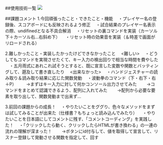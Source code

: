 ##使用技術一覧
<img src="https://img.shields.io/badge/logo-javascript-blue?logo=javascript">


##課題コメント
1.今回頑張ったこと・できたこと・機能
　・プレイヤー名の登録後、スコアボードにも反映されるよう修正
　・試合結果のプレイヤー名表示の際、undifinedとなる不具合解消
　・リセットの裏コマンドを実装（カーソル下＋カーソル右…右斜め下）
　・リセット時の効果音を実装（＆時差で画面がリロードされる）

2.難しかったこと・実装したかったけどできなかったこと
　<難しい>
　・どうしてもコマンドを実現させたくて、キー入力の検出回りで相当な時間を費やした
　・五月雨式にあれこれ試そうとすると、既に宣言した変数や関数とバッティングして、遡及して書き直したり
　<出来なかった>
　・ハンドジェスチャーの読み取り＆読み取り結果に応じた関数発動
　・波動拳のコマンド（下・右下・右＋P）
　　→まずはキー入力に対して何かコンソール出力させてみた
　　→コマンドをまとめて認識できるよう、配列に入れてみた
　　→配列から必要な要素を取り出して、関数発動まで出来ず...

3.前回の課題からの成長！
　・やりたいことをググり、色々なメソッドをまずは試してみることが出来た（仕様書？もちょっと読み込んでみたり）
　・やりたいことを日本語にしてコメントに残す、「コメントコーディング」を実践した！
　・「クリックしたら動く、クリックしたらHTMLが書き換わる」の一連の流れの理解が深まった！
　　→ボタンにid付与して、値を取得して宣言して、リスナー登録して発動させる関数を指定して、回す
